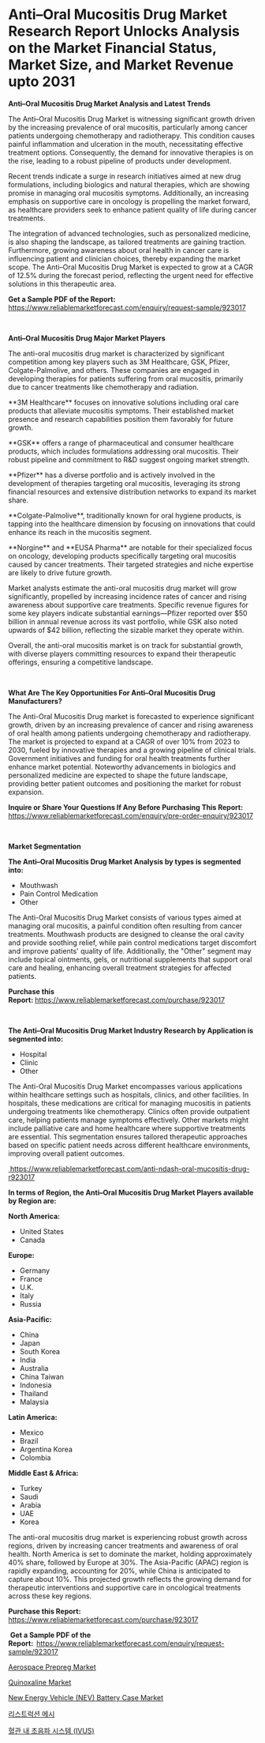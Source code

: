 <p><h1>Anti–Oral Mucositis Drug Market Research Report Unlocks Analysis on the Market Financial Status, Market Size, and Market Revenue upto 2031</h1></p><p><strong>Anti–Oral Mucositis Drug Market Analysis and Latest Trends</strong></p>
<p><p>The Anti–Oral Mucositis Drug Market is witnessing significant growth driven by the increasing prevalence of oral mucositis, particularly among cancer patients undergoing chemotherapy and radiotherapy. This condition causes painful inflammation and ulceration in the mouth, necessitating effective treatment options. Consequently, the demand for innovative therapies is on the rise, leading to a robust pipeline of products under development.</p><p>Recent trends indicate a surge in research initiatives aimed at new drug formulations, including biologics and natural therapies, which are showing promise in managing oral mucositis symptoms. Additionally, an increasing emphasis on supportive care in oncology is propelling the market forward, as healthcare providers seek to enhance patient quality of life during cancer treatments.</p><p>The integration of advanced technologies, such as personalized medicine, is also shaping the landscape, as tailored treatments are gaining traction. Furthermore, growing awareness about oral health in cancer care is influencing patient and clinician choices, thereby expanding the market scope. The Anti–Oral Mucositis Drug Market is expected to grow at a CAGR of 12.5% during the forecast period, reflecting the urgent need for effective solutions in this therapeutic area.</p></p>
<p><strong>Get a Sample PDF of the Report:&nbsp;</strong> <a href="https://www.reliablemarketforecast.com/enquiry/request-sample/923017">https://www.reliablemarketforecast.com/enquiry/request-sample/923017</a></p>
<p>&nbsp;</p>
<p><strong>Anti–Oral Mucositis Drug Major Market Players</strong></p>
<p><p>The anti-oral mucositis drug market is characterized by significant competition among key players such as 3M Healthcare, GSK, Pfizer, Colgate-Palmolive, and others. These companies are engaged in developing therapies for patients suffering from oral mucositis, primarily due to cancer treatments like chemotherapy and radiation.</p><p>**3M Healthcare** focuses on innovative solutions including oral care products that alleviate mucositis symptoms. Their established market presence and research capabilities position them favorably for future growth.</p><p>**GSK** offers a range of pharmaceutical and consumer healthcare products, which includes formulations addressing oral mucositis. Their robust pipeline and commitment to R&D suggest ongoing market strength.</p><p>**Pfizer** has a diverse portfolio and is actively involved in the development of therapies targeting oral mucositis, leveraging its strong financial resources and extensive distribution networks to expand its market share.</p><p>**Colgate-Palmolive**, traditionally known for oral hygiene products, is tapping into the healthcare dimension by focusing on innovations that could enhance its reach in the mucositis segment. </p><p>**Norgine** and **EUSA Pharma** are notable for their specialized focus on oncology, developing products specifically targeting oral mucositis caused by cancer treatments. Their targeted strategies and niche expertise are likely to drive future growth.</p><p>Market analysts estimate the anti-oral mucositis drug market will grow significantly, propelled by increasing incidence rates of cancer and rising awareness about supportive care treatments. Specific revenue figures for some key players indicate substantial earnings—Pfizer reported over $50 billion in annual revenue across its vast portfolio, while GSK also noted upwards of $42 billion, reflecting the sizable market they operate within.</p><p>Overall, the anti-oral mucositis market is on track for substantial growth, with diverse players committing resources to expand their therapeutic offerings, ensuring a competitive landscape.</p></p>
<p>&nbsp;</p>
<p><strong>What Are The Key Opportunities For Anti–Oral Mucositis Drug Manufacturers?</strong></p>
<p><p>The Anti-Oral Mucositis Drug market is forecasted to experience significant growth, driven by an increasing prevalence of cancer and rising awareness of oral health among patients undergoing chemotherapy and radiotherapy. The market is projected to expand at a CAGR of over 10% from 2023 to 2030, fueled by innovative therapies and a growing pipeline of clinical trials. Government initiatives and funding for oral health treatments further enhance market potential. Noteworthy advancements in biologics and personalized medicine are expected to shape the future landscape, providing better patient outcomes and positioning the market for robust expansion.</p></p>
<p><strong>Inquire or Share Your Questions If Any Before Purchasing This Report:</strong> <a href="https://www.reliablemarketforecast.com/enquiry/pre-order-enquiry/923017">https://www.reliablemarketforecast.com/enquiry/pre-order-enquiry/923017</a></p>
<p>&nbsp;</p>
<p><strong>Market Segmentation</strong></p>
<p><strong>The Anti–Oral Mucositis Drug Market Analysis by types is segmented into:</strong></p>
<p><ul><li>Mouthwash</li><li>Pain Control Medication</li><li>Other</li></ul></p>
<p><p>The Anti-Oral Mucositis Drug Market consists of various types aimed at managing oral mucositis, a painful condition often resulting from cancer treatments. Mouthwash products are designed to cleanse the oral cavity and provide soothing relief, while pain control medications target discomfort and improve patients' quality of life. Additionally, the "Other" segment may include topical ointments, gels, or nutritional supplements that support oral care and healing, enhancing overall treatment strategies for affected patients.</p></p>
<p><strong>Purchase this Report:&nbsp;</strong><a href="https://www.reliablemarketforecast.com/purchase/923017">https://www.reliablemarketforecast.com/purchase/923017</a></p>
<p>&nbsp;</p>
<p><strong>The Anti–Oral Mucositis Drug Market Industry Research by Application is segmented into:</strong></p>
<p><ul><li>Hospital</li><li>Clinic</li><li>Other</li></ul></p>
<p><p>The Anti-Oral Mucositis Drug Market encompasses various applications within healthcare settings such as hospitals, clinics, and other facilities. In hospitals, these medications are critical for managing mucositis in patients undergoing treatments like chemotherapy. Clinics often provide outpatient care, helping patients manage symptoms effectively. Other markets might include palliative care and home healthcare where supportive treatments are essential. This segmentation ensures tailored therapeutic approaches based on specific patient needs across different healthcare environments, improving overall patient outcomes.</p></p>
<p><a href="https://www.reliablemarketforecast.com/anti-ndash-oral-mucositis-drug-r923017">&nbsp;https://www.reliablemarketforecast.com/anti-ndash-oral-mucositis-drug-r923017</a></p>
<p><strong>In terms of Region, the Anti–Oral Mucositis Drug Market Players available by Region are:</strong></p>
<p>
    <p> <strong> North America: </strong>
        <ul>
            <li>United States</li>
            <li>Canada</li>
        </ul>
        </p> 
    <p> <strong> Europe: </strong>
        <ul>
            <li>Germany</li>
            <li>France</li>
            <li>U.K.</li>
            <li>Italy</li>
            <li>Russia</li>
        </ul>
        </p> 
    <p> <strong> Asia-Pacific: </strong>
        <ul>
            <li>China</li>
            <li>Japan</li>
            <li>South Korea</li>
            <li>India</li>
            <li>Australia</li>
            <li>China Taiwan</li>
            <li>Indonesia</li>
            <li>Thailand</li>
            <li>Malaysia</li>
        </ul>
        </p> 
    <p> <strong> Latin America: </strong>
        <ul>
            <li>Mexico</li>
            <li>Brazil</li>
            <li>Argentina Korea</li>
            <li>Colombia</li>
        </ul>
        </p> 
    <p> <strong> Middle East & Africa: </strong>
        <ul>
            <li>Turkey</li>
            <li>Saudi</li>
            <li>Arabia</li>
            <li>UAE</li>
            <li>Korea</li>
        </ul>
    </p>
    </p>
<p><p>The anti-oral mucositis drug market is experiencing robust growth across regions, driven by increasing cancer treatments and awareness of oral health. North America is set to dominate the market, holding approximately 40% share, followed by Europe at 30%. The Asia-Pacific (APAC) region is rapidly expanding, accounting for 20%, while China is anticipated to capture about 10%. This projected growth reflects the growing demand for therapeutic interventions and supportive care in oncological treatments across these key regions.</p></p>
<p><strong>Purchase this Report: </strong><a href="https://www.reliablemarketforecast.com/purchase/923017">https://www.reliablemarketforecast.com/purchase/923017</a></p>
<p>&nbsp;<strong>Get a Sample PDF of the Report:&nbsp;&nbsp;</strong><a href="https://www.reliablemarketforecast.com/enquiry/request-sample/923017">https://www.reliablemarketforecast.com/enquiry/request-sample/923017</a></p>
<p><strong></strong></p>
<p><p><a href="https://www.linkedin.com/pulse/global-aerospace-prepreg-market-size-share-analysis-product-a1n6f?trackingId=lBilmCzjQ72vxVuTTruOJw%3D%3D">Aerospace Prepreg Market</a></p><p><a href="https://medium.com/@williambatz78/the-global-quinoxaline-market-is-expected-to-witness-a-compound-annual-growth-rate-cagr-of-12-9-532d21bced20">Quinoxaline Market</a></p><p><a href="https://issuu.com/reportprime-2/docs/new-energy-vehicle-nev-battery-case_6a743e7b5fb091">New Energy Vehicle (NEV) Battery Case Market</a></p><p><a href="https://medium.com/@macking460/%EA%B8%80%EB%A1%9C%EB%B2%8C-%EC%9E%AC%EA%B5%AC%EC%84%B1-%EB%A9%94%EC%8B%9C-%EC%8B%9C%EC%9E%A5-%EC%A0%9C%ED%92%88-%EC%9C%A0%ED%98%95-%EC%95%A0%ED%94%8C%EB%A6%AC%EC%BC%80%EC%9D%B4%EC%85%98-%EC%A7%80%EC%97%AD-%EB%B0%8F-%EA%B8%B0%EC%97%85%EB%B3%84-%EC%97%85%EC%A2%85-%EC%84%B8%EB%B6%84%ED%99%94-%EC%A0%84%EB%A7%9D-%EC%8B%9C%EC%9E%A5-%ED%8F%89%EA%B0%80-%EA%B2%BD%EC%9F%81-%EC%8B%9C%EB%82%98%EB%A6%AC%EC%98%A4-%EB%8F%99%ED%96%A5-%EB%B0%8F-%EC%98%88%EC%B8%A1-2024-2031-d55f6684598b">리스트럭션 메시</a></p><p><a href="https://medium.com/@macking460/%EC%84%B8%EA%B3%84-intravascular-ultrasound-system-ivus-market-%EC%9D%80-2024%EC%97%90%EC%84%9C-2031%EB%A1%9C-%EC%97%B0%ED%8F%89%EA%B7%A0-%EC%A6%9D%EA%B0%80%EC%9C%A8%EC%9D%84-%EB%B3%B4%EC%9D%BC-%EA%B2%83%EC%9C%BC%EB%A1%9C-%EC%98%88%EC%83%81%EB%90%A9%EB%8B%88%EB%8B%A4-c2419833be46">혈관 내 초음파 시스템 (IVUS)</a></p></p>